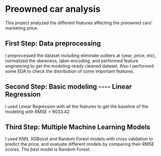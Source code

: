 # Preowned car analysis
This project analyzed the different features affecting the preowned cars' marketing price. 
## First Step: Data preprocessing
I preprocessed the dataset including eliminate outliers at (year, price, etc), normalized the skewness, label-encoding, and performed feature engineering to get the modeling-ready cleaned dataset. Also I performed some EDA to check the distribution of some important features. 
## Second Step: Basic modeling ---- Linear Regression
I used Linear Regression with all the features to get the baseline of the modeling with RMSE = 9033.42
## Third Step: Multiple Machine Learning Models
I used KNN, XGBoost and Random Forest models with cross validation to predict the price, and evaluate different models by comparing their RMSE scores. The best model is Random Forest. 
